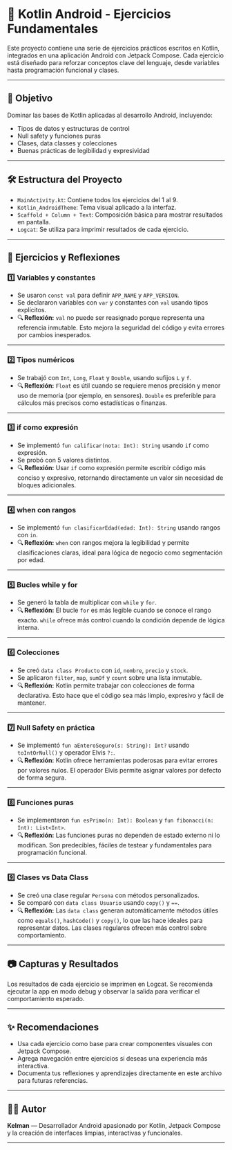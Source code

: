 # 📱 Kotlin Android - Ejercicios Fundamentales

Este proyecto contiene una serie de ejercicios prácticos escritos en Kotlin, integrados en una aplicación Android con Jetpack Compose. Cada ejercicio está diseñado para reforzar conceptos clave del lenguaje, desde variables hasta programación funcional y clases.

---

## 🧠 Objetivo

Dominar las bases de Kotlin aplicadas al desarrollo Android, incluyendo:

- Tipos de datos y estructuras de control
- Null safety y funciones puras
- Clases, data classes y colecciones
- Buenas prácticas de legibilidad y expresividad

---

## 🛠️ Estructura del Proyecto

- `MainActivity.kt`: Contiene todos los ejercicios del 1 al 9.
- `Kotlin_AndroidTheme`: Tema visual aplicado a la interfaz.
- `Scaffold + Column + Text`: Composición básica para mostrar resultados en pantalla.
- `Logcat`: Se utiliza para imprimir resultados de cada ejercicio.

---

## 📘 Ejercicios y Reflexiones

### 1️⃣ Variables y constantes

- Se usaron `const val` para definir `APP_NAME` y `APP_VERSION`.
- Se declararon variables con `var` y constantes con `val` usando tipos explícitos.
- 🔍 **Reflexión:** `val` no puede ser reasignado porque representa una referencia inmutable. Esto mejora la seguridad del código y evita errores por cambios inesperados.

---

### 2️⃣ Tipos numéricos

- Se trabajó con `Int`, `Long`, `Float` y `Double`, usando sufijos `L` y `f`.
- 🔍 **Reflexión:** `Float` es útil cuando se requiere menos precisión y menor uso de memoria (por ejemplo, en sensores). `Double` es preferible para cálculos más precisos como estadísticas o finanzas.

---

### 3️⃣ if como expresión

- Se implementó `fun calificar(nota: Int): String` usando `if` como expresión.
- Se probó con 5 valores distintos.
- 🔍 **Reflexión:** Usar `if` como expresión permite escribir código más conciso y expresivo, retornando directamente un valor sin necesidad de bloques adicionales.

---

### 4️⃣ when con rangos

- Se implementó `fun clasificarEdad(edad: Int): String` usando rangos con `in`.
- 🔍 **Reflexión:** `when` con rangos mejora la legibilidad y permite clasificaciones claras, ideal para lógica de negocio como segmentación por edad.

---

### 5️⃣ Bucles while y for

- Se generó la tabla de multiplicar con `while` y `for`.
- 🔍 **Reflexión:** El bucle `for` es más legible cuando se conoce el rango exacto. `while` ofrece más control cuando la condición depende de lógica interna.

---

### 6️⃣ Colecciones

- Se creó `data class Producto` con `id`, `nombre`, `precio` y `stock`.
- Se aplicaron `filter`, `map`, `sumOf` y `count` sobre una lista inmutable.
- 🔍 **Reflexión:** Kotlin permite trabajar con colecciones de forma declarativa. Esto hace que el código sea más limpio, expresivo y fácil de mantener.

---

### 7️⃣ Null Safety en práctica

- Se implementó `fun aEnteroSeguro(s: String): Int?` usando `toIntOrNull()` y operador Elvis `?:`.
- 🔍 **Reflexión:** Kotlin ofrece herramientas poderosas para evitar errores por valores nulos. El operador Elvis permite asignar valores por defecto de forma segura.

---

### 8️⃣ Funciones puras

- Se implementaron `fun esPrimo(n: Int): Boolean` y `fun fibonacci(n: Int): List<Int>`.
- 🔍 **Reflexión:** Las funciones puras no dependen de estado externo ni lo modifican. Son predecibles, fáciles de testear y fundamentales para programación funcional.

---

### 9️⃣ Clases vs Data Class

- Se creó una clase regular `Persona` con métodos personalizados.
- Se comparó con `data class Usuario` usando `copy()` y `==`.
- 🔍 **Reflexión:** Las `data class` generan automáticamente métodos útiles como `equals()`, `hashCode()` y `copy()`, lo que las hace ideales para representar datos. Las clases regulares ofrecen más control sobre comportamiento.

---

## 📷 Capturas y Resultados

Los resultados de cada ejercicio se imprimen en Logcat. Se recomienda ejecutar la app en modo debug y observar la salida para verificar el comportamiento esperado.

---

## ✨ Recomendaciones

- Usa cada ejercicio como base para crear componentes visuales con Jetpack Compose.
- Agrega navegación entre ejercicios si deseas una experiencia más interactiva.
- Documenta tus reflexiones y aprendizajes directamente en este archivo para futuras referencias.

---

## 👨‍💻 Autor

**Kelman** — Desarrollador Android apasionado por Kotlin, Jetpack Compose y la creación de interfaces limpias, interactivas y funcionales.

---

